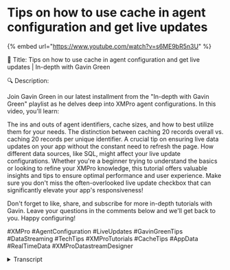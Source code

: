 # Tips on how to use cache in agent configuration and get live updates

{% embed url="https://www.youtube.com/watch?v=s6ME9bR5n3U" %}

🎥 Title: Tips on how to use cache in agent configuration and get live updates | In-depth with Gavin Green

🔍 Description:

Join Gavin Green in our latest installment from the "In-depth with Gavin Green" playlist as he delves deep into XMPro agent configurations. In this video, you'll learn:

The ins and outs of agent identifiers, cache sizes, and how to best utilize them for your needs. The distinction between caching 20 records overall vs. caching 20 records per unique identifier. A crucial tip on ensuring live data updates on your app without the constant need to refresh the page. How different data sources, like SQL, might affect your live update configurations. Whether you're a beginner trying to understand the basics or looking to refine your XMPro knowledge, this tutorial offers valuable insights and tips to ensure optimal performance and user experience. Make sure you don't miss the often-overlooked live update checkbox that can significantly elevate your app's responsiveness!

Don't forget to like, share, and subscribe for more in-depth tutorials with Gavin. Leave your questions in the comments below and we'll get back to you. Happy configuring!

\#XMPro #AgentConfiguration #LiveUpdates #GavinGreenTips #DataStreaming #TechTips #XMProTutorials #CacheTips #AppData #RealTimeData #XMProDatastreamDesigner

<details>

<summary>Transcript</summary>

so if I come back into this

um I logged on with the user that

doesn't have access but that's perfectly

fine if you look at the agent over here

you can see that we have the URL the key

but down here where we start seeing

identifier typically the identifier

would be you know a unique identifier

and asset key Etc so I'm assuming stop

ID is the identifier yeah

and then down the bottom if you're

looking for multiple from the cache size

so you want 20 records from the cash

site typically you would include the

identifier in that option as well as you

know a timestamp or I'm assuming if the

uh the longitude is going to change

that will allow you to get the 20

records

so the the only thing here would be to

make sure that you just select the the

stop ID there and then just apply it

now when you come to cash per entity and

replace cache how the cache works is

this is storing data

that will be rendered and and visible on

the actual app side of things

so the the data coming in here because

you've specified a cache of 20.

and you haven't said cash per entity

you're only ever going to get 20 records

which might be what you're looking for

however if you want 20 records per stop

then what you do is by ticking this here

here and you select that option there

you're essentially going to create 20

per entity for stops that's how you

let's say you read the agent piece

coming down here so you got everything

else spot on

this is just an extra item here if that

is what you're looking for there are

times when you don't need it you just

want 20 records irrespective of you know

the the unique identifier or the stop ID

or the asset ID

however there are times when you

probably do want to have 20 per you know

stop ID

so just switch that option on there and

that'll help you with the caching pieces

um so now yeah let's not save the

changes

the data coming now when we come in here

um

this was some of the access rights that

I had to just make sure what accent

yes I do

um to just reallocate to to your user so

how you configure it is correct so here

what you want to do is

um let's set it

live data is coming in

for for that connector and then here you

just want to scroll down and actually

look for

your data stream now you may have

noticed you have access to a lot of

other data streams yeah I'm going to

explain I'll explain where those came

from and why we gave you access to them

once you've clicked that it'll bring in

the primary key for you

this bottom option here you need to

select it and then you can click save

now once you've selected that option now

you can actually pass some data to the

screen the reason you select this option

here

is

you want to be able to show this data

constantly changing on the app

without having to refresh the page

so what that means is if I

um if I don't tick the live option I

have to press F5 on the page every

single time to actually load it

okay

what the the live update so you'll see

it keeps changing for the 20 the 20

records I don't have to let's just leave

the master I don't I don't have to

refresh the page or change the page

Etc it's the one item a few people tend

to miss the first time is they don't

check that box or know what that box

means and then when they get to this

page it'll load the first time

but to see the changes you have to press

F5 to to do that if you don't want that

you can just go back into the edit on

the page data and you just untick that

however whenever you're connecting to a

data stream like you're doing here it's

generally a good it's generally a good

thing to to take it because you don't

want to have to press F5 on the page

every single time the the point is to

get the live data coming through

okay

now there are some data sources where

you can't do this

SQL is one of them

so if you create a new connection so if

we go into the app data here and you say

you know what I actually want to connect

to to SQL and you configure all of this

you'll find that when you get to the

other side to actually use it SQL will

not have that option for you so it's not

something that every single one of these

connection has it's specific to the

connection that we're talking to make

sense

</details>

